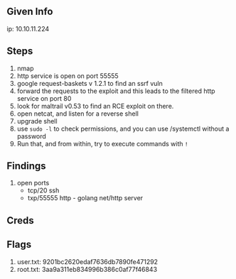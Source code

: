 ## Given Info

ip: 10.10.11.224

## Steps

1. nmap
2. http service is open on port 55555
3. google request-baskets v 1.2.1 to find an ssrf vuln
4. forward the requests to the exploit and this leads to the filtered http service on port 80
5. look for maltrail v0.53 to find an RCE exploit on there.
6. open netcat, and listen for a reverse shell
7. upgrade shell
8. use `sudo -l` to check permissions, and you can use /systemctl without a password
9. Run that, and from within, try to execute commands with `!`

## Findings

1. open ports
    - tcp/20 ssh
    - txp/55555 http - golang net/http server

## Creds

## Flags

1. user.txt: 9201bc2620edaf7636db7890fe471292
2. root.txt: 3aa9a311eb834996b386c0af77f46843